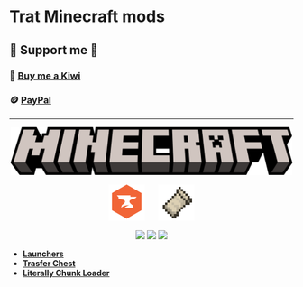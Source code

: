 # Trat Minecraft mods

## 🗿 Support me 🧡

### 🥝 [Buy me a Kiwi](https://buymeacoffee.com/tratteo)

### 🪙 [PayPal](https://www.paypal.me/tratteo)

---

<p align="center">
    <img src="assets/minecraft.svg" width="500"/>
</p>
  <p align="center">
    <img src="assets/curseforge.webp" height="64" style="margin-right: 10px;" />
    <img src="assets/fabric.webp" height="64" style="margin-left: 10px;" />
  </p>
  <p align="center">
    <img src="https://user-images.githubusercontent.com/31132987/80125195-a13b6d80-8591-11ea-828f-1ac07a1ac498.png" height="150" />
    <img src="https://user-images.githubusercontent.com/31132987/78308663-58bc0180-7549-11ea-9c09-3a1813e2a986.png" width="150" />
    <img src="https://user-images.githubusercontent.com/31132987/103446388-43623800-4c7f-11eb-830c-4734d00f8468.png" height="150" />
  </p>

-   **[Launchers](https://github.com/TrattMods/LaunchersMod)**
-   **[Trasfer Chest](https://github.com/TrattMods/TransferChest)**
-   **[Literally Chunk Loader](https://github.com/TrattMods/LiterallyChunkLoader)**
